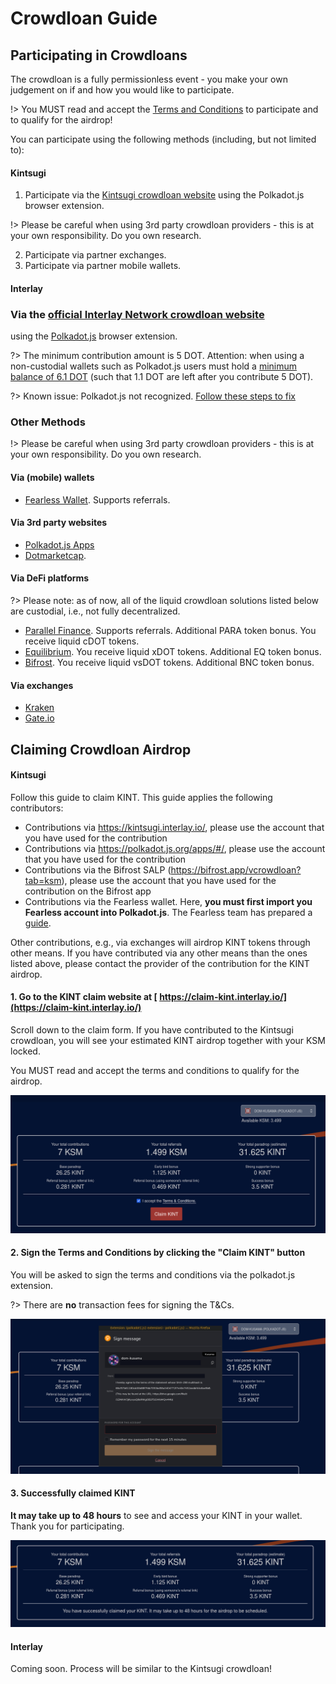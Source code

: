 # Crowdloan Guide

## Participating in Crowdloans

The crowdloan is a fully permissionless event - you make your own judgement on if and how you would like to participate.

!> You MUST read and accept the [Terms and Conditions](https://drive.google.com/file/d/1r3Q5FnZ7IF-9xKCRQLn4LO_9YbSmIH0R/view) to participate and to qualify for the airdrop!

You can participate using the following methods (including, but not limited to):

<!-- tabs:start -->

#### **Kintsugi**


1. Participate via the [Kintsugi crowdloan website](https://claim-kint.interlay.io/) using the Polkadot.js browser extension.

!> Please be careful when using 3rd party crowdloan providers - this is at your own responsibility. Do you own research.

2. Participate via partner exchanges.
3. Participate via partner mobile wallets.


#### **Interlay**

### Via the [ official Interlay Network crowdloan website](https://crowdloan.interlay.io/)

using the [Polkadot.js](https://polkadot.js.org/) browser extension.

?> The minimum contribution amount is 5 DOT. Attention: when using a non-custodial wallets such as Polkadot.js users must hold a [minimum balance of 6.1 DOT](https://support.polkadot.network/support/solutions/articles/65000168651-what-is-the-existential-deposit-) (such that 1.1 DOT are left after you contribute 5 DOT).

?> Known issue: Polkadot.js not recognized. [Follow these steps to fix](/guides/faq?id=polkadotjs-extension-not-detected-on-crowdloaninterlayio)

### Other Methods

!> Please be careful when using 3rd party crowdloan providers - this is at your own responsibility. Do you own research.


#### Via (mobile) wallets

- [Fearless Wallet](https://fearlesswallet.io/). Supports referrals.

#### Via 3rd party websites

- [Polkadot.js Apps](https://polkadot.js.org/apps/?rpc=wss%3A%2F%2Frpc.polkadot.io#/parachains/crowdloan)
- [Dotmarketcap](https://dotmarketcap.com/auction/polkadot).

#### Via DeFi platforms

?> Please note: as of now, all of the liquid crowdloan solutions listed below are custodial, i.e., not fully decentralized.

- [Parallel Finance](https://crowdloan.parallel.fi/#/auction/polkadot). Supports referrals. Additional PARA token bonus. You receive liquid cDOT tokens.
- [Equilibrium](https://xdot.equilibrium.io/en). You receive liquid xDOT tokens. Additional EQ token bonus.
- [Bifrost](https://bifrost.app/vcrowdloan). You receive liquid vsDOT tokens. Additional BNC token bonus.

#### Via exchanges

- [Kraken](https://www.kraken.com/u/earn/parachains)
- [Gate.io](https://www.gate.io/)

<!-- tabs:end -->


## Claiming Crowdloan Airdrop


<!-- tabs:start -->

#### **Kintsugi**

Follow this guide to claim KINT. This guide applies the following contributors:

* Contributions via https://kintsugi.interlay.io/, please use the account that you have used for the contribution
* Contributions via https://polkadot.js.org/apps/#/, please use the account that you have used for the contribution
* Contributions via the Bifrost SALP (https://bifrost.app/vcrowdloan?tab=ksm), please use the account that you have used for the contribution on the Bifrost app
* Contributions via the Fearless wallet. Here, **you must first import you Fearless account into Polkadot.js**. The Fearless team has prepared a [guide](https://wiki.fearlesswallet.io/accounts/walkthrough/exporting-and-importing-a-wallet-using-a-passphrase).

Other contributions, e.g., via exchanges will airdrop KINT tokens through other means. If you have contributed via any other means than the ones listed above, please contact the provider of the contribution for the KINT airdrop.

#### 1. Go to the KINT claim website at [ https://claim-kint.interlay.io/](https://claim-kint.interlay.io/)

Scroll down to the claim form. If you have contributed to the Kintsugi crowdloan, you will see your estimated KINT airdrop together with your KSM locked.

You MUST read and accept the terms and conditions to qualify for the airdrop.

![Claim KINT](../_assets/img/kintsugi/claim_kint_1.png)

#### 2. Sign the Terms and Conditions by clicking the "Claim KINT" button

You will be asked to sign the terms and conditions via the polkadot.js extension.

?> There are **no** transaction fees for signing the T&Cs.

![Sign TCs](../_assets/img/kintsugi/claim_kint_2.png)

#### 3. Successfully claimed KINT

**It may take up to 48 hours** to see and access your KINT in your wallet. Thank you for participating.

![Wait](../_assets/img/kintsugi/claim_kint_3.png)

#### **Interlay**

Coming soon. Process will be similar to the Kintsugi crowdloan!

<!-- tabs:end -->

